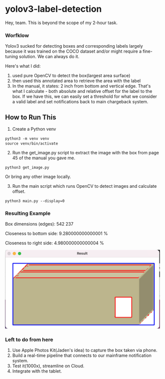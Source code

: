 # yolov3-label-detection

Hey, team. This is beyond the scope of my 2-hour task. 

### Worfklow

Yolov3 sucked for detecting boxes and corresponding labels largely because it was trained on the COCO dataset and/or might require a fine-tuning solution. We can always do it.

Here's what I did: 

1. used pure OpenCV to detect the box(largest area surface)
2. then used this annotated area to retrieve the area with the label
3. In the manual, it states: 2 inch from bottom and vertical edge. That's what I calculate - both absolute and relative offset for the label to the box. If we have this, we can easily set a threshold for what we consider a valid label and set notifications back to main chargeback system.

## How to Run This

1. Create a Python venv
```
python3 -m venv venv
source venv/bin/activate
```

2. Run the get_image.py script to extract the image with the box from page 45 of the manual you gave me.

```
python3 get_image.py
```

Or bring any other image locally.

3. Run the main script which runs OpenCV to detect images and calculate offset.

```
python3 main.py --display=0
```

### Resulting Example

Box dimensions (edges): 542 237

Closeness to bottom side: 9.280000000000001 %

Closeness to right side: 4.980000000000004 %

![Image Outlining the Box and the Label](outline.png)

### Left to do from here

1. Use Apple Photos Kit(Jaden's idea) to capture the box taken via phone.
2. Build a real-time pipeline that connects to our mainframe notification system.
3. Test it(1000x), streamline on Cloud.
3. Integrate with the tablet.